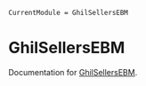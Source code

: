 ```@meta
CurrentModule = GhilSellersEBM
```

# GhilSellersEBM

Documentation for [GhilSellersEBM](https://github.com/maximilian-gelbrecht/GhilSellersEBM.jl).

```@index
```

